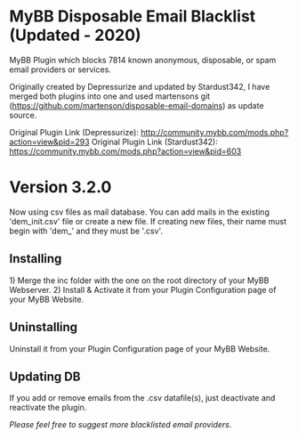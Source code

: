 # MyBB Disposable Email Blacklist (Updated - 2020)
MyBB Plugin which blocks 7814 known anonymous, disposable, or spam email providers or services.

Originally created by Depressurize and updated by Stardust342, I have merged both plugins into one and used martensons git (https://github.com/martenson/disposable-email-domains) as update source.

Original Plugin Link (Depressurize): http://community.mybb.com/mods.php?action=view&pid=293
Original Plugin Link (Stardust342): https://community.mybb.com/mods.php?action=view&pid=603

<h1>Version 3.2.0</h1>
Now using csv files as mail database. You can add mails in the existing 'dem_init.csv' file or create a new file. If creating new files, their name must begin with 'dem_' and they must be '.csv'.

<h2>Installing</h2> 
1) Merge the inc folder with the one on the root directory of your MyBB Webserver.
2) Install & Activate it from your Plugin Configuration page of your MyBB Website.

<h2>Uninstalling</h2>
Uninstall it from your Plugin Configuration page of your MyBB Website.

<h2>Updating DB</h2>
If you add or remove emails from the .csv datafile(s), just deactivate and reactivate the plugin.

<em>Please feel free to suggest more blacklisted email providers.</em>
